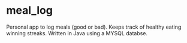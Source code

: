 # meal_log
Personal app to log meals (good or bad). Keeps track of healthy eating winning streaks. Written in Java using a MYSQL databse.
